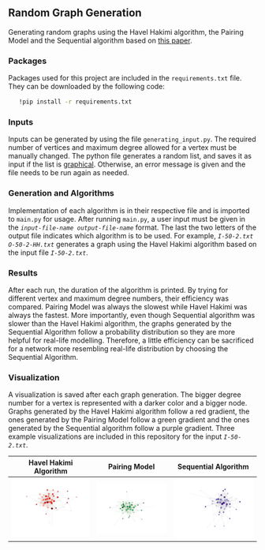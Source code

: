 ## Random Graph Generation
Generating random graphs using the Havel Hakimi algorithm, the Pairing Model and the Sequential algorithm based on [this paper](https://www.tandfonline.com/doi/abs/10.1080/15427951.2010.557277).

### Packages

Packages used for this project are included in the `requirements.txt` file. They can be downloaded by the following code:
```sh
   !pip install -r requirements.txt
   ```
### Inputs

Inputs can be generated by using the file `generating_input.py`. The required number of vertices and maximum degree allowed for a vertex must be manually changed. The python file generates a random list, and saves it as input if the list is [graphical](https://en.wikipedia.org/wiki/Graph_realization_problem). Otherwise, an error message is given and the file needs to be run again as needed.

### Generation and Algorithms

Implementation of each algorithm is in their respective file and is imported to `main.py` for usage. After running `main.py`, a user input must be given in the *`input-file-name output-file-name`* format. The last the two letters of the output file indicates which algorithm is to be used. For example, *`I-50-2.txt O-50-2-HH.txt`* generates a graph using the Havel Hakimi algorithm based on the input file *`I-50-2.txt`*. 

### Results

After each run, the duration of the algorithm is printed. By trying for different vertex and maximum degree numbers, their efficiency was compared. Pairing Model was always the slowest while Havel Hakimi was always the fastest. More importantly, even though Sequential algorithm was slower than the Havel Hakimi algorithm, the graphs generated by the Sequential Algorithm follow a probability distribution so they are more helpful for real-life modelling. Therefore, a little efficiency can be sacrificed for a network more resembling real-life distribution by choosing the Sequential Algorithm. 

### Visualization

A visualization is saved after each graph generation. The bigger degree number for a vertex is represented with a darker color and a bigger node. Graphs generated by the Havel Hakimi algorithm follow a red gradient, the ones generated by the Pairing Model follow a green gradient and the ones generated by the Sequential algorithm follow a purple gradient. Three example visualizations are included in this repository for the input *`I-50-2.txt`*.

| Havel Hakimi Algorithm | Pairing Model | Sequential Algorithm |
| ------------- | ------------- | ------------- |
| ![](https://github.com/zeyzul/Random_Graph/blob/master/fig_HH.png) | ![](https://github.com/zeyzul/Random_Graph/blob/master/fig_PM.png) | ![](https://github.com/zeyzul/Random_Graph/blob/master/fig_SA.png) |


